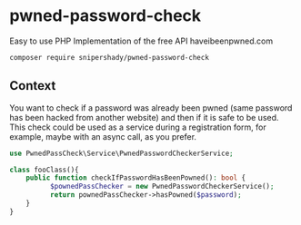 # pwned-password-check
Easy to use PHP Implementation of the free API haveibeenpwned.com

```bash
composer require snipershady/pwned-password-check
```

## Context
You want to check if a password was already been pwned (same password has been hacked from another website) and then if it is safe to be used.
This check could be used as a service during a registration form, for example, maybe with an async call, as you prefer.

```php
use PwnedPassCheck\Service\PwnedPasswordCheckerService;

class fooClass(){
    public function checkIfPasswordHasBeenPowned(): bool {
          $pownedPassChecker = new PwnedPasswordCheckerService();
          return pownedPassChecker->hasPowned($password);
    }
}

```
